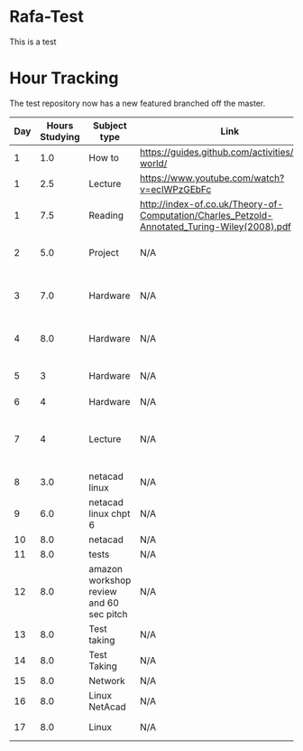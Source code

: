 # Rafa-Test
This is a test

# Hour Tracking

The test repository now has a new featured branched off the master.

Day | Hours Studying | Subject type | Link | Notes |
------------ | ------------- | ------------- | ------------- | ---------------
1 | 1.0 | How to | https://guides.github.com/activities/hello-world/ | GitHUB |
1 | 2.5 | Lecture | https://www.youtube.com/watch?v=ecIWPzGEbFc | 
1 | 7.5 | Reading | http://index-of.co.uk/Theory-of-Computation/Charles_Petzold-Annotated_Turing-Wiley(2008).pdf |
2 | 5.0 | Project |  N/A  | team building, Setting up ubuntu, powershell script Sphere
3 | 7.0  | Hardware |N/A| Quizes(Ram,The visible PC,Periphirals,Harddrive Tech)adding bootmark and studying  | 
4 | 8.0|Hardware | N/A| Quizes( Micro Processors, Harddrive technologies)|
5 | 3  | Hardware| N/A | Quiz ( Power supplies), Assemble and disamble 2 HP SFF Desktops|
6 | 4 | Hardware | N/A | RAM Quiz and study| 
7 | 4 | Lecture | N/A | Cloud computing,security and slides.downloading centos and using hypervisor |
8 | 3.0 | netacad linux  | N/A |  Linux |
9 | 6.0 | netacad linux chpt 6 | N/A | linux | 
10 | 8.0 | netacad | N/A | Saas/paas/Iaas | 
11 | 8.0 | tests | N/A  | raid |
12 | 8.0 | amazon workshop review and 60 sec pitch | N/A|AWS whats next|
13 | 8.0 | Test taking | N/A | Linux |
14 | 8.0 |Test Taking | N/A | Linux and Labs |
15 | 8.0 | Network | N/A | Labs and Networking |
16 | 8.0 | Linux NetAcad | N/A | Chapter 1&2 |
17 | 8.0 | Linux | N/A | Chapter 3 and working in the subsystem|
